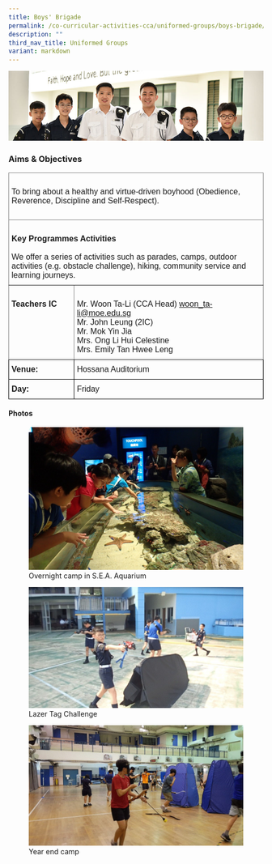```yaml
---
title: Boys' Brigade
permalink: /co-curricular-activities-cca/uniformed-groups/boys-brigade/
description: ""
third_nav_title: Uniformed Groups
variant: markdown
---
```

![](/images/Website%20Banners%20Subpage/948x260%20masterhead%20-%20Co%20Curricular%20Activities4.jpg)

### Aims &amp; Objectives

<style type="text/css">
.tg  {border-collapse:collapse;border-spacing:0;}
.tg td{border-color:black;border-style:solid;border-width:1px;font-family:Arial, sans-serif;font-size:16px;
  overflow:hidden;padding:10px 5px;word-break:normal;}
.tg th{border-color:black;border-style:solid;border-width:1px;font-family:Arial, sans-serif;font-size:16px;
  font-weight:normal;overflow:hidden;padding:10px 5px;word-break:normal;}
.tg .tg-0pky{border-color:inherit;text-align:left;vertical-align:top}
</style>
<table class="tg">
<thead>
  <tr>
    <th class="tg-0pky" colspan="2"><br><span style="font-weight:bold">   </span>
			<span style="font-weight:400;font-style:normal">To bring about a healthy and virtue-driven boyhood (Obedience, Reverence, Discipline and Self-Respect).</span><br>
			<br>
		</th>
  </tr>
</thead>
<tbody>
  <tr>
    <td class="tg-0pky" colspan="2"><br><span style="font-weight:bold">Key Programmes Activities<br></span>
			<br>			
			<span style="font-weight:400;font-style:normal">We offer a series of activities such as parades, camps, outdoor activities (e.g. obstacle challenge), hiking, community service and learning journeys.<br></span></td>
  </tr>
  <tr>
    <td class="tg-0pky"><br><span style="font-weight:bold">Teachers IC</span></td>
    <td class="tg-0pky"><br><span style="font-weight:400;font-style:normal">Mr. Woon Ta-Li (CCA Head) </span><a href="mailto:woon_ta-li@moe.edu.sg" target="_blank" rel="noopener noreferrer">woon_ta-li@moe.edu.sg</a>
			<br><span style="font-weight:400;font-style:normal">Mr. John Leung (2IC)
</span><br><span style="font-weight:400;font-style:normal">Mr. Mok Yin Jia
</span><br><span style="font-weight:400;font-style:normal">Mrs. Ong Li Hui Celestine
</span><br><span style="font-weight:400">Mrs. Emily Tan Hwee Leng
</span></td>
</tr>
  <tr>
    <td class="tg-0lax"><span style="font-weight:bold;font-style:normal">Venue:</span></td>
    <td class="tg-0lax">Hossana Auditorium</td>
		</tr>
		
  <tr>
    <td class="tg-0lax"><span style="font-weight:bold;font-style:normal">Day:</span></td>
    <td class="tg-0lax">Friday</td>
		</tr>
</tbody>
</table>


#### Photos

<figure>
<img src="/images/bb%201.jpg">
<figcaption>Overnight camp in&nbsp;S.E.A. Aquarium&nbsp;</figcaption>
</figure>

<figure>
<img src="/images/bb%202.jpg">
<figcaption>Lazer Tag Challenge</figcaption>
</figure>

<figure>
<img src="/images/bb%203.jpg">
<figcaption>Year end camp</figcaption>
</figure>